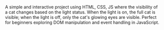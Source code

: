
A simple and interactive project using HTML, CSS, JS where the visibility of a cat changes based on the light status. When the light is on, 
the full cat is visible; when the light is off, only the cat's glowing eyes are visible. Perfect for beginners exploring DOM manipulation and event handling in JavaScript.
